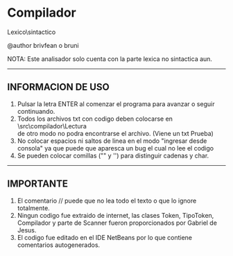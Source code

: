 # Compilador
Lexico\sintactico

@author brivfean o bruni

NOTA: Este analisador solo cuenta con la parte lexica no sintactica aun.

------------------
INFORMACION DE USO
------------------
1. Pulsar la letra ENTER al comenzar el programa para avanzar o seguir continuando.
2. Todos los archivos txt con codigo deben colocarse en \src\compilador\Lectura\
de otro modo no podra encontrarse el archivo. (Viene un txt Prueba)
3. No colocar espacios ni saltos de linea en el modo "ingresar desde consola" ya 
que puede que aparesca un bug el cual no lee el codigo
4. Se pueden colocar comillas ("" y '') para distinguir cadenas y char.
-------------------
IMPORTANTE
-------------------
1. El comentario // puede que no lea todo el texto o que lo ignore totalmente.
2. Ningun codigo fue extraido de internet, las clases Token, TipoToken, Compilador y
parte de Scanner fueron proporcionados por Gabriel de Jesus.
3. El codigo fue editado en el IDE NetBeans por lo que contiene comentarios autogenerados.